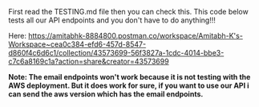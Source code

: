 First read the TESTING.md file then you can check this. This code below tests all our API endpoints and you don't have to do anything!!!

Here: https://amitabhk-8884800.postman.co/workspace/Amitabh-K's-Workspace~cea0c384-efd6-457d-8547-d860f4c6d6c1/collection/43573699-56f3827a-1cdc-4014-bbe3-c7c6a8169c1a?action=share&creator=43573699

**Note: The email endpoints won't work because it is not testing with the AWS deployment. But it does work for sure, if you want to use our API i can send the aws version which has the email endpoints.**
